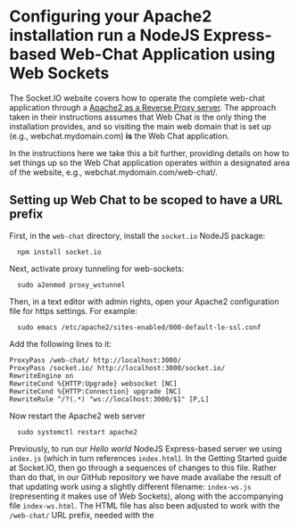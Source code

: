 

# Configuring your Apache2 installation run a NodeJS Express-based Web-Chat Application using Web Sockets


  The Socket.IO website covers how to operate the complete web-chat
  application through a [Apache2 as a Reverse Proxy
  server](https://socket.io/docs/v3/reverse-proxy/#Apache-HTTPD).  The
  approach taken in their instructions assumes that Web Chat is the
  only thing the installation provides, and so visiting the main web
  domain that is set up (e.g., webchat.mydomain.com) __is__ the Web Chat
  application.

  In the instructions here we take this a bit further, providing
  details on how to set things up so the Web Chat application operates
  within a designated area of the website, e.g., webchat.mydomain.com/web-chat/.
  
  
## Setting up Web Chat to be scoped to have a URL prefix

  First, in the `web-chat` directory, install the `socket.io` NodeJS package:
```
  npm install socket.io
```  

  Next, activate proxy tunneling for web-sockets:
```
  sudo a2enmod proxy_wstunnel
```

  Then, in a text editor with admin rights, open your Apache2 configuration file for https
  settings.  For example:
```
  sudo emacs /etc/apache2/sites-enabled/000-default-le-ssl.conf
```
 
  Add the following lines to it:   
```
ProxyPass /web-chat/ http://localhost:3000/
ProxyPass /socket.io/ http://localhost:3000/socket.io/
RewriteEngine on
RewriteCond %{HTTP:Upgrade} websocket [NC]
RewriteCond %{HTTP:Connection} upgrade [NC]
RewriteRule ^/?(.*) "ws://localhost:3000/$1" [P,L]
```

  Now restart the Apache2 web server
```
  sudo systemctl restart apache2
```

  Previously, to run our _Hello world_ NodeJS Express-based server we using
  `index.js` (which in turn references `index.html`).  In the Getting
  Started guide at Socket.IO, then go through a sequences of changes
  to this file.  Rather than do that, in our GitHub repository we have
  made availabe the result of that updating work using a slightly
  different filename: `index-ws.js` (representing it makes use of Web
  Sockets), along with the accompanying file `index-ws.html`.  The
  HTML file has also been adjusted to work with the `/web-chat/`
  URL prefix, needed with the _<script>_ tag includes the _socket.io.js_
  file.

  To run the Web Socket version, enter:
```  
  node index-ws.js
```

